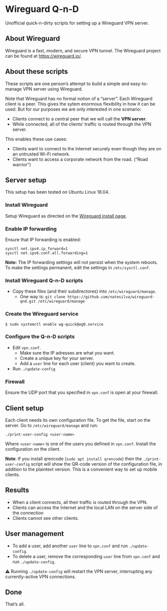 # Wireguard Q-n-D

Unofficial quick-n-dirty scripts for setting up a Wireguard VPN server.

## About Wireguard

Wireguard is a fast, modern, and secure VPN tunnel. The Wireguard project can be found at https://wireguard.io/.

## About these scripts

These scripts are one person’s attempt to build a simple and easy-to-manage VPN server using Wireguard.

Note that Wireguard has no formal notion of a “server”. Each Wireguard client is a peer. This gives the sytem enormous flexibility in how it can be used. But for our purposes we are only interested in one scenario:

* Clients connect to a central peer that we will call the **VPN server**.
* While connected, all of the clients’ traffic is routed through the VPN server.

This enables these use cases:

* Clients want to connect to the Internet securely even though they are on an untrusted Wi-Fi network.
* Clients want to access a corporate network from the road. (“Road warrior”)

## Server setup

This setup has been tested on Ubuntu Linux 18.04.

### Install Wireguard

Setup Wireguard as directed on the [Wireguard install page](https://www.wireguard.com/install/).

### Enable IP forwarding

Ensure that IP forwarding is enabled:

```
sysctl net.ipv4.ip_forward=1
sysctl net.ipv6.conf.all.forwarding=1
```

**Note:** The IP forwarding settings will not persist when the system reboots. To make the settings permanent, edit the settings in `/etc/sysctl.conf`.

### Install Wireguard Q-n-D scripts

* Copy these files (and their subdirectores) into `/etc/wireguard/manage`.
   * One way is: `git clone https://github.com/natesilva/wireguard-qnd.git /etc/wireguard/manage`

### Create the Wireguard service

```
$ sudo systemctl enable wg-quick@wg0.service
```

### Configure the Q-n-D scripts

* Edit `vpn.conf`.
    * Make sure the IP adresses are what you want.
    * Create a unique key for your server.
    * Add a `user` line for each user (client) you want to create.
* Run `./update-config`

### Firewall

Ensure the UDP port that you specified in `vpn.conf` is open at your firewall.

## Client setup

Each client needs its own configuration file. To get the file, start on the server. Go to `/etc/wireguard/manage` and run:

```
./print-user-config <user-name>
```

Where `<user-name>` is one of the users you defined in `vpn.conf`. Install the configuration on the client.

**Note**: If you install qrencode (`sudo apt install qrencode`) then the `./print-user-config` script will show the QR-code version of the configuration file, in addition to the plaintext version. This is a convenient way to set up mobile clients.

## Results

* When a client connects, all their traffic is routed through the VPN.
* Clients can access the Internet and the local LAN on the server side of the connection
* Clients cannot see other clients.

## User management

* To add a user, add another `user` line to `vpn.conf` and run `./update-config`.
* To delete a user, remove the corresponding `user` line from `vpn.conf` and run `./update-config`.

⚠️ Running `./update-config` will restart the VPN server, interrupting any currently-active VPN connections.

## Done

That’s all.
